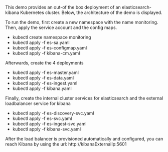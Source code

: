This demo provides an out-of the box deployment of an elasticsearch-kibana Kubernetes cluster. Below, the architecture of the demo is displayed.


To run the demo, first create a new namespace with the name monitoring. Then, apply the service account and the config maps.

- kubectl create namespace monitoring
- kubectl apply -f es-sa.yaml
- kubectl apply -f es-configmap.yaml
- kubectl apply -f kibana-cm.yaml

Afterwards, create the 4 deployments

- kubectl apply -f es-master.yaml
- kubectl apply -f es-data.yaml
- kubectl apply -f es-ingest.yaml
- kubectl apply -f kibana.yaml

Finally, create the internal cluster services for elasticsearch and the external loadbalancer service for kibana

- kubectl apply -f es-discovery-svc.yaml
- kubectl apply -f es-svc.yaml
- kubectl apply -f es-ingest-svc.yaml
- kubectl apply -f kibana-svc.yaml

After the load balancer is provisioned automatically and configured, you can reach Kibana by using the url:
http://kibanaExternalIp:5601
